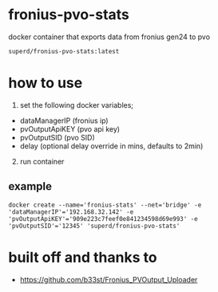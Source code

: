 # fronius-pvo-stats
docker container that exports data from fronius gen24 to pvo 

```
superd/fronius-pvo-stats:latest
```

# how to use 
1.  set the following docker variables; 
* dataManagerIP (fronius ip) 
* pvOutputApiKEY (pvo api key)
* pvOutputSID (pvo SID)
* delay (optional delay override in mins, defaults to 2min)

2.  run container

## example
```
docker create --name='fronius-stats' --net='bridge' -e 'dataManagerIP'='192.168.32.142' -e 'pvOutputApiKEY'='909e223c7feef0e841234598d69e993' -e 'pvOutputSID'='12345' 'superd/fronius-pvo-stats'
```

# built off and thanks to 
- https://github.com/b33st/Fronius_PVOutput_Uploader

